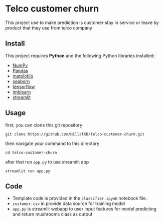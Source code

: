 
# Telco customer churn

This project use to make prediction is customer stay in service or leave by product that they use from telco company

## Install

This project requires **Python** and the following Python libraries installed:

- [NumPy](http://www.numpy.org/)
- [Pandas](http://pandas.pydata.org/)
- [matplotlib](http://matplotlib.org/)
- [seaborn](https://seaborn.pydata.org/)
- [tensorflow](https://www.tensorflow.org/)
- [imblearn](https://imbalanced-learn.org/stable/)
- [streamlit](https://streamlit.io/)


## Usage

first, you can clone this git repository

```
git clone https://github.com/HillalXD/telco-customer-churn.git
```

then navigate your command to this directory

```
cd telco-customer-churn
```

after that run `app.py` to use streamlit app
```
streamlit run app.py
```


## Code 
- Template code is provided in the `classifier.ipynb` notebook file.
- `customer.csv` in provide data source for training model
- `app.py` is streamlit webapp to user input features for model predicting and return mushrooms class as output





